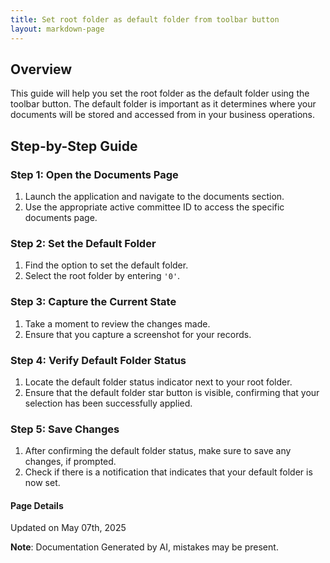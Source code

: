 ```yaml
---
title: Set root folder as default folder from toolbar button
layout: markdown-page
---
```

## Overview

This guide will help you set the root folder as the default folder using the toolbar button. The default folder is important as it determines where your documents will be stored and accessed from in your business operations.

## Step-by-Step Guide

### Step 1: Open the Documents Page
1. Launch the application and navigate to the documents section.
2. Use the appropriate active committee ID to access the specific documents page.

### Step 2: Set the Default Folder
1. Find the option to set the default folder.
2. Select the root folder by entering `'0'`.

### Step 3: Capture the Current State
1. Take a moment to review the changes made.
2. Ensure that you capture a screenshot for your records.

### Step 4: Verify Default Folder Status
1. Locate the default folder status indicator next to your root folder.
2. Ensure that the default folder star button is visible, confirming that your selection has been successfully applied. 

### Step 5: Save Changes
1. After confirming the default folder status, make sure to save any changes, if prompted.
2. Check if there is a notification that indicates that your default folder is now set.

#### Page Details
Updated on May 07th, 2025

**Note**: Documentation Generated by AI, mistakes may be present.